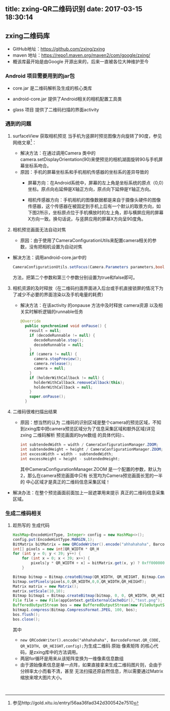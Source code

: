 title: zxing-QR二维码识别
date: 2017-03-15 18:30:14
---
## zxing二维码库

* GitHub地址：https://github.com/zxing/zxing
* maven 地址：https://repo1.maven.org/maven2/com/google/zxing/
* 概该库最开始是由Google 开源出来的，后来一直被各位大神维护至今

### Android 项目需要用到的jar包

* core.jar 是二维码解析及生成的核心类库

* android-core.jar 提供了Android相关的相机配置工具类

* glass 项目  提供了二维码扫描的界面activity


### 遇到的问题

1. surfaceView 获取相机预览 当手机为竖屏时预览图像方向旋转了90度，参见网络文章[^1]：

   * 解决方法：在通过调用Camera 类中的camera.setDisplayOrientation(90)来使预览的相机湖面旋转90与手机屏幕坐标系吻合。
   * 原因：手机的屏幕坐标系和手机相机传感器的坐标系的差异导致的
     * 屏幕方向：在Android系统中，屏幕的左上角是坐标系统的原点（0,0）坐标。原点向右延伸是X轴正方向，原点向下延伸是Y轴正方向。

     * 相机传感器方向：手机相机的图像数据都是来自于摄像头硬件的图像传感器，这个传感器在被固定到手机上后有一个默认的取景方向，如下图2所示，坐标原点位于手机横放时的左上角，即与横屏应用的屏幕X方向一致。换句话说，与竖屏应用的屏幕X方向呈90度角。

2. 相机预览画面无法自动对焦

   * 原因：由于使用了CameraConfigurationUtils来配置camera相关的参数，没有把相机设置为自动对焦


*    解决方法：调用android-core.jar中的

     ```java
     CameraConfigurationUtils.setFocus(Camera.Parameters parameters,boolean autoFocus, boolean disableContinuous,boolean safeMode)
     ```

     方法，把第二个参数和第三个参数分别设置为true和false即可。  

3. 相机资源的及时释放（在二维码扫面界面进入后台或手机直接锁屏的情况下为了减少不必要的界面渲染以及手机电量的耗费）

   * 解决方法：在该activity 的onpause 方法中及时释放 camera资源 以及相关实时解析逻辑的runnable任务

     ```java
     @Override
       public synchronized void onPause() {
         result = null;
         if (decodeRunnable != null) {
           decodeRunnable.stop();
           decodeRunnable = null;
         }
         if (camera != null) {
           camera.stopPreview();
           camera.release();
           camera = null;
         }
         if (holderWithCallback != null) {
           holderWithCallback.removeCallback(this);
           holderWithCallback = null;
         }
         super.onPause();
       }
     ```

4. 二维码很难扫描出结果

   * 原因：想当然的认为 二维码的识别区域是整个camera的预览区域，不知到zxing库中把camera预览区域分为了信息采集区域和额外区域(详见zxing 二维码解析 预览画面的byte数组 的具体代码):、

     ```java
     int subtendedWidth = width / CameraConfigurationManager.ZOOM;
     int subtendedHeight = height / CameraConfigurationManager.ZOOM;
     int excessWidth = width - subtendedWidth;
     int excessHeight = height - subtendedHeight;
     ```

     其中CameraConfigurationManager.ZOOM 是一个配置的参数，默认为2，那么在camera预览画面中只有 长宽均为Camera预览画面长宽的一半 的 中心区域才是真正的二维码信息采集区域！


*    解决办法：在整个预览画面前面加上一层遮罩用来提示 真正的二维码信息采集区域。


### 生成二维码相关

1. 趁热写的 生成代码

   ```java
   HashMap<EncodeHintType, Integer> config = new HashMap<>();
   config.put(EncodeHintType.MARGIN,1);
   BitMatrix bitMatrix = new QRCodeWriter().encode("ahhahahaha", BarcodeFormat.QR_CODE, QR_WIDTH, QR_HEIGHT,config);
   int[] pixels = new int[QR_WIDTH * QR_H
   for (int y = 0; y < 39; y++) {
       for (int x = 0; x < 39; x++) {
           pixels[y * QR_WIDTH + x] = bitMatrix.get(x, y) ? 0xff000000 : 0xffffffff;
       }

   Bitmap bitmap = Bitmap.createBitmap(QR_WIDTH, QR_HEIGHT, Bitmap.Config.ARGB_8888);
   bitmap.setPixels(pixels,0,QR_WIDTH,0,0,QR_WIDTH,QR_HEIGHT);
   Matrix matrix = new Matrix();
   matrix.setScale(10,10);
   Bitmap bitmap1 = Bitmap.createBitmap(bitmap, 0, 0, QR_WIDTH, QR_HEIGHT, matrix, false);
   File file = new File(appContext.getExternalCacheDir(),"test.png");
   BufferedOutputStream bos = new BufferedOutputStream(new FileOutputStream(file));
   bitmap1.compress(Bitmap.CompressFormat.JPEG, 100, bos);
   bos.flush();
   bos.close();
   ```

   其中

   * `new QRCodeWriter().encode("ahhahahaha", BarcodeFormat.QR_CODE, QR_WIDTH, QR_HEIGHT,config);`为生成二维码 原始 像素矩阵 的核心代码，是zxing库中的方法调用。
   * 两层for循环是用来从该矩阵变换为一维像素信息数组
   * 由于源始像素信息是单一点阵，如果直接拿来生成二维码图片则，会由于分辨率太小而看不清，甚至 无法扫描还原自然信息，所以需要通过Matrix缩放来增大图片大小。

   ​


[^1]: 参见http://gold.xitu.io/entry/56aa36fad342d300542e7510